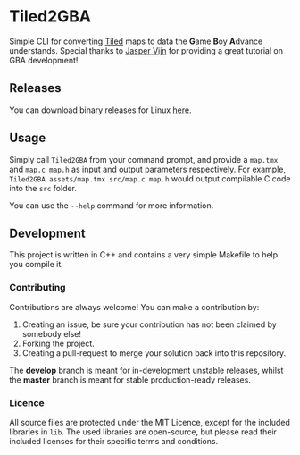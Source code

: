 # Tiled2GBA

Simple CLI for converting [Tiled](https://www.mapeditor.org) maps to data the **G**ame **B**oy **A**dvance understands.
Special thanks to [Jasper Vijn](https://www.coranac.com) for providing a great tutorial on GBA development!

## Releases
You can download binary releases for Linux [here]().

## Usage
Simply call `Tiled2GBA` from your command prompt, and provide a `map.tmx` and `map.c map.h` as
input and output parameters respectively. 
For example, `Tiled2GBA assets/map.tmx src/map.c map.h` would output compilable C code
into the `src` folder.

You can use the `--help` command for more information.

## Development
This project is written in C++ and contains a very simple Makefile to help you compile it.

### Contributing
Contributions are always welcome! You can make a contribution by:

1. Creating an issue, be sure your contribution has not been claimed by somebody else!
2. Forking the project.
3. Creating a pull-request to merge your solution back into this repository.

The **develop** branch is meant for in-development unstable releases, 
whilst the **master** branch is meant for stable production-ready releases.

### Licence
All source files are protected under the MIT Licence, except for the included libraries in `lib`.
The used libraries are open-source, but please read their included licenses for their specific
terms and conditions.